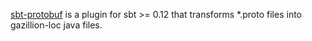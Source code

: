 [sbt-protobuf](https://github.com/sbt/sbt-protobuf) is a plugin for sbt >= 0.12 that transforms *.proto files into gazillion-loc java files.
